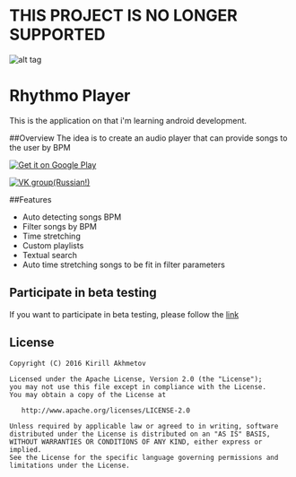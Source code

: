 # THIS PROJECT IS NO LONGER SUPPORTED


![alt tag](https://github.com/JuzTosS/Rhythmo/blob/master/refs/LogoDesign.png)

# Rhythmo Player
This is the application on that i'm learning android development. 

##Overview
The idea is to create an audio player that can provide songs to the user by BPM

[![Get it on Google Play](https://play.google.com/intl/en_us/badges/images/badge_new.png)](https://play.google.com/store/apps/details?id=com.juztoss.rhythmo)

[![VK group(Russian!)](https://vk.com/images/share_32.png)](https://new.vk.com/rhythmoplayer)
 
##Features
 - Auto detecting songs BPM
 - Filter songs by BPM
 - Time stretching
 - Custom playlists
 - Textual search
 - Auto time stretching songs to be fit in filter parameters


## Participate in beta testing
If you want to participate in beta testing, please follow the [link](https://play.google.com/apps/testing/com.juztoss.bpmplayer.dev)


## License

    Copyright (C) 2016 Kirill Akhmetov
   
    Licensed under the Apache License, Version 2.0 (the "License");
    you may not use this file except in compliance with the License.
    You may obtain a copy of the License at

       http://www.apache.org/licenses/LICENSE-2.0

    Unless required by applicable law or agreed to in writing, software
    distributed under the License is distributed on an "AS IS" BASIS,
    WITHOUT WARRANTIES OR CONDITIONS OF ANY KIND, either express or implied.
    See the License for the specific language governing permissions and
    limitations under the License.

